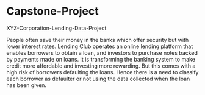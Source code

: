 # Capstone-Project
XYZ-Corporation-Lending-Data-Project

People often save their money in the banks which offer security but with lower interest rates. Lending Club operates an online lending platform that enables borrowers to obtain a loan, and investors to purchase notes backed by payments made on loans. It is transforming the banking system to make credit more affordable and investing more rewarding. But this comes with a high risk of borrowers defaulting the loans. Hence there is a need to classify each borrower as defaulter or not using the data collected when the loan has been given.
